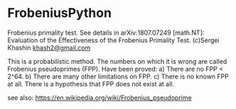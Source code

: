 # FrobeniusPython

Frobenius primality test. See details in arXiv:1807.07249 [math.NT]:
       Evaluation of the Effectiveness of the Frobenius Primality Test.
       (c)Sergei Khashin khash2@gmail.com

This is a probabilistic method.
   The numbers on which it is wrong are called Frobenius pseudoprimes (FPP).
   Have been proved:
   a) There are no FPP < 2^64.
   b) There are many other limitations on FPP.
   c) There is no known FPP at all.
   There is a hypothesis that FPP does not exist at all.

see also:
   https://en.wikipedia.org/wiki/Frobenius_pseudoprime

